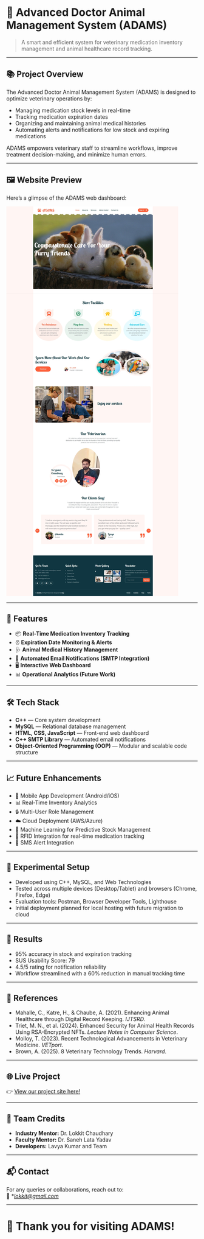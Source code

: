 # 🐾 Advanced Doctor Animal Management System (ADAMS)

> A smart and efficient system for veterinary medication inventory management and animal healthcare record tracking.

---

## 📚 Project Overview

The Advanced Doctor Animal Management System (ADAMS) is designed to optimize veterinary operations by:
- Managing medication stock levels in real-time
- Tracking medication expiration dates
- Organizing and maintaining animal medical histories
- Automating alerts and notifications for low stock and expiring medications

ADAMS empowers veterinary staff to streamline workflows, improve treatment decision-making, and minimize human errors.

---
## 🖼️ Website Preview

Here’s a glimpse of the ADAMS web dashboard:

![Website Screenshot](screenshot.jpeg)

---

## 🌟 Features

- 📦 **Real-Time Medication Inventory Tracking**
- ⏰ **Expiration Date Monitoring & Alerts**
- 🩺 **Animal Medical History Management**
- 📧 **Automated Email Notifications (SMTP Integration)**
- 🖥️ **Interactive Web Dashboard**
- 📊 **Operational Analytics (Future Work)**

---

## 🛠️ Tech Stack

- **C++** — Core system development
- **MySQL** — Relational database management
- **HTML, CSS, JavaScript** — Front-end web dashboard
- **C++ SMTP Library** — Automated email notifications
- **Object-Oriented Programming (OOP)** — Modular and scalable code structure

---

## 📈 Future Enhancements

- 📱 Mobile App Development (Android/iOS)
- 📊 Real-Time Inventory Analytics
- 🔒 Multi-User Role Management
- ☁️ Cloud Deployment (AWS/Azure)
- 🤖 Machine Learning for Predictive Stock Management
- 📡 RFID Integration for real-time medication tracking
- 📲 SMS Alert Integration

---

## 🧪 Experimental Setup

- Developed using C++, MySQL, and Web Technologies
- Tested across multiple devices (Desktop/Tablet) and browsers (Chrome, Firefox, Edge)
- Evaluation tools: Postman, Browser Developer Tools, Lighthouse
- Initial deployment planned for local hosting with future migration to cloud

---

## 📝 Results

- 95% accuracy in stock and expiration tracking
- SUS Usability Score: 79
- 4.5/5 rating for notification reliability
- Workflow streamlined with a 60% reduction in manual tracking time

---

## 📖 References

- Mahalle, C., Katre, H., & Chaube, A. (2021). Enhancing Animal Healthcare through Digital Record Keeping. *IJTSRD*.
- Triet, M. N., et al. (2024). Enhanced Security for Animal Health Records Using RSA-Encrypted NFTs. *Lecture Notes in Computer Science*.
- Molloy, T. (2023). Recent Technological Advancements in Veterinary Medicine. *VETport*.
- Brown, A. (2025). 8 Veterinary Technology Trends. *Harvard*.

---

## 🌐 Live Project

👉 [View our project site here!](https://lavyakumar.github.io/Lavya-CSE1-ADAMS/)

---

## 🤝 Team Credits

- **Industry Mentor:** Dr. Lokkit Chaudhary
- **Faculty Mentor:** Dr. Saneh Lata Yadav
- **Developers:** Lavya Kumar and Team

---

## 📬 Contact

For any queries or collaborations, reach out to:  
📧 **lokkit@gmail.com* 

---

# 🐾 Thank you for visiting ADAMS!
